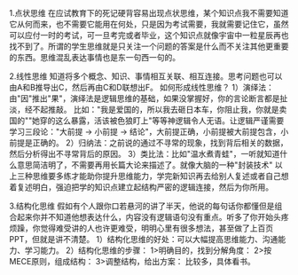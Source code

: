1.点状思维
在应试教育下的死记硬背容易出现点状思维，某个知识点我不需要知道它从何而来，也不需要它能用在何处，只是因为考试需要，我就需要记住它，虽然可以应付一时的考试，可一旦考完或者毕业，这个知识点就像宇宙中一粒星辰再也找不到了。所谓的学生思维就是只关注一个问题的答案是什么而不关注其他更重要的东西。思维混乱表达事情也是东一句西一句的。

2.线性思维
知道将多个概念、知识、事情相互关联、相互连接。思考问题也可以由A和B推导出C，然后再由C和D联想出F。
如何形成线性思维？
1）演绎法：由"因"推出"果"，演绎法是逻辑思维的基础，如果没掌握好，你的言论断言都是扯淡，经不起推敲。
比如："我是爱国的，所以我去砸日本车，你阻止我，你就是卖国的""她穿的这么暴露，活该被色狼盯上"等等神逻辑令人无语。让逻辑严谨需要学习三段论："大前提 -> 小前提 -> 结论"，大前提正确，小前提被大前提包含，小前提是正确的。
2）归纳法：之前说的通过不寻常的现象，找到背后相关的数据，然后分析得出不寻常背后的原因。
3）类比法：比如"温水煮青蛙"，一听就知道什么意思简洁明了，不需要再用长篇大论来描述了。就像大脑的一种"封装技术"
以上三种思维要多练才能助你提升思维能力，学完新知识再去给别人复述或者自己想着复述明白，强迫把学的知识点建立起结构严密的逻辑连接，然后为你所用。

3.结构化思维
假如有个人跟你口若悬河的讲了半天，他说的每句话你都懂但是组合起来你并不知道他想表达什么，内容没有逻辑语句没有重点。听多了你开始头疼烦躁，你觉得难受讲的人也许更难受，明明心里有很多想法，甚至做了上百页PPT，但就是讲不清楚。
1）结构化思维的好处：可以大幅提高思维能力、沟通能力、学习能力。
2）结构化思维的步骤：
  1>明确目的，找到分解角度：
  2>按MECE原则，组成结构：
  3>调整结构，给出方案：
比较多，具体看书。